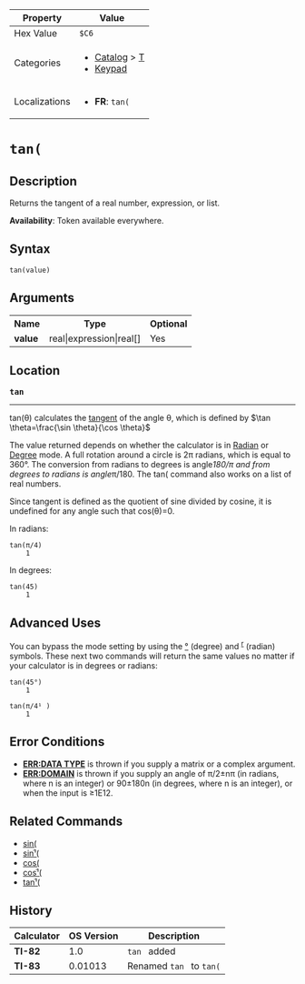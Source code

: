 | Property      | Value |
|---------------|-------|
| Hex Value     | `$C6`|
| Categories    | <ul><li>[Catalog](<../categories/Catalog.md>) > [T](<../categories/Catalog.md#T>)</li><li>[Keypad](<../categories/Keypad.md>)</li></ul> |
| Localizations | <ul><li><b>FR</b>: `tan(`</li></ul> |

# `tan(`

## Description
Returns the tangent of a real number, expression, or list.


<b>Availability</b>: Token available everywhere.

## Syntax
`tan(value)`

## Arguments
<table>
<tr><th>Name</th><th>Type</th><th>Optional</th></tr>

<tr><td><b>value</b></td><td>real|expression|real[]</td><td>Yes</td></tr>

</table>

## Location
<tt><kbd><b>tan</b></kbd></tt>
<hr>

tan(θ) calculates the [tangent](https://mathworld.wolfram.com/tangent.html) of the angle θ, which is defined by $\tan \theta=\frac{\sin \theta}{\cos \theta}$

The value returned depends on whether the calculator is in [Radian](/radian-mode) or [Degree](/degree-mode) mode. A full rotation around a circle is 2π radians, which is equal to 360°. The conversion from radians to degrees is angle*180/π and from degrees to radians is angle*π/180. The tan( command also works on a list of real numbers.

Since tangent is defined as the quotient of sine divided by cosine, it is undefined for any angle such that cos(θ)=0.

In radians:

```ti-basic
tan(π/4)
    1
```

In degrees:

```ti-basic
tan(45)
    1
```

## Advanced Uses

You can bypass the mode setting by using the [°](/degree-symbol) (degree) and <sup><a href="/radian-symbol">r</a></sup> (radian) symbols. These next two commands will return the same values no matter if your calculator is in degrees or radians:

```ti-basic
tan(45°)
    1
```

```ti-basic
tan(π/4¹ )
    1
```

## Error Conditions

*   **[ERR:DATA TYPE](/errors#datatype)** is thrown if you supply a matrix or a complex argument.
*   **[ERR:DOMAIN](/errors#domain)** is thrown if you supply an angle of π/2±nπ (in radians, where n is an integer) or 90±180n (in degrees, where n is an integer), or when the input is ≥1E12.

## Related Commands

*   [sin(](/sin)
*   [sinֿ¹(](/arcsin)
*   [cos(](/cos)
*   [cosֿ¹(](/arccos)
*   [tanֿ¹(](/arctan)

## History
| Calculator | OS Version | Description |
|------------|------------|-------------|
| <b>TI-82</b> | 1.0 | `tan ` added |
| <b>TI-83</b> | 0.01013 | Renamed `tan ` to `tan(`


